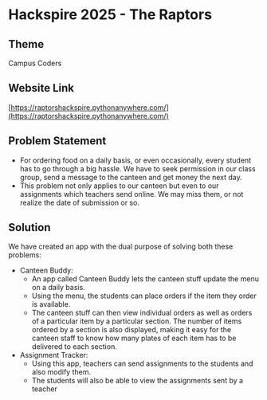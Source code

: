 # Hackspire 2025 - The Raptors

## Theme
Campus Coders

## Website Link
[https://raptorshackspire.pythonanywhere.com/](https://raptorshackspire.pythonanywhere.com/)

## Problem Statement
- For ordering food on a daily basis, or even occasionally, every student has to go through a big hassle. We have to seek permission in our class group, send a message to the canteen and get money the next day. 
- This problem not only applies to our canteen but even to our assignments which teachers send online. We may miss them, or not realize the date of submission or so.
  

## Solution
We have created an app with the dual purpose of solving both these problems:
- Canteen Buddy:
  - An app called Canteen Buddy lets the canteen stuff update the menu on a daily basis.
  - Using the menu, the students can place orders if the item they order is available.
  - The canteen stuff can then view individual orders as well as orders of a particular item by a particular section. The number of items ordered by a section is also displayed, making it easy for the canteen staff to know how many plates of each item has to be delivered to each section.
- Assignment Tracker:
  - Using this app, teachers can send assignments to the students and also modify them.
  - The students will also be able to view the assignments sent by a teacher
